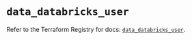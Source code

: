 # `data_databricks_user`

Refer to the Terraform Registry for docs: [`data_databricks_user`](https://registry.terraform.io/providers/databricks/databricks/1.42.0/docs/data-sources/user).
